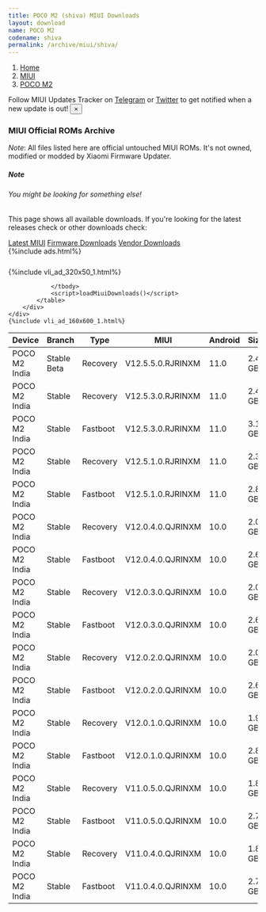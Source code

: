 ```yaml
---
title: POCO M2 (shiva) MIUI Downloads
layout: download
name: POCO M2
codename: shiva
permalink: /archive/miui/shiva/
---
```

<nav aria-label="breadcrumb">
    <ol class="breadcrumb">
        <li class="breadcrumb-item"><a href="/">Home</a></li>
        <li class="breadcrumb-item"><a href="/miui/">MIUI</a></li>
        <li class="breadcrumb-item active" aria-current="page"><a href="/miui/shiva/">POCO M2</a></li>
    </ol>
</nav>
<div class="alert alert-primary alert-dismissible fade show" role="alert">
    Follow MIUI Updates Tracker on <a href="https://t.me/MIUIUpdatesTracker" class="alert-link">Telegram</a>
     or <a href="https://twitter.com/MiFwUpdater" class="alert-link">Twitter</a> to get notified when a new update is out!
    <button type="button" class="close" data-dismiss="alert" aria-label="Close">
        <span aria-hidden="true">&times;</span>
    </button>
</div>

### MIUI Official ROMs Archive
*Note*: All files listed here are official untouched MIUI ROMs. It's not owned, modified or modded by Xiaomi Firmware Updater.
<div class="card">
  <div class="card-body">
    <h5 class="card-title">Note</h5>
    <h6 class="card-subtitle mb-2 text-muted">You might be looking for something else!</h6>
    <p class="card-text">This page shows all available downloads.
     If you're looking for the latest releases check or other downloads check:</p>
    <a href="/miui/shiva/" class="card-link">Latest MIUI</a>
    <a href="/firmware/shiva/" class="card-link">Firmware Downloads</a>
    <a href="/vendor/shiva/" class="card-link">Vendor Downloads</a>
  </div>
</div>
{%include ads.html%}
<div class="row justify-content-center">
    <div class="col-10">
        <div class="table-responsive-md" style="margin-top: 25px;">
            {%include vli_ad_320x50_1.html%}
            <table id="miui" class="display dt-responsive nowrap compact table table-striped table-hover table-sm">
                <thead class="thead-dark">
                    <tr>
                        <th data-ref="device">Device</th>
                        <th data-ref="branch">Branch</th>
                        <th data-ref="type">Type</th>
                        <th data-ref="miui">MIUI</th>
                        <th data-ref="android">Android</th>
                        <th data-ref="size">Size</th>
                        <th data-ref="size">Date</th>
                        <th data-ref="link">Link</th>
                    </tr>
                </thead>
                <tbody>
                <tr><td>POCO M2 India</td><td>Stable Beta</td><td>Recovery</td><td>V12.5.5.0.RJRINXM</td><td>11.0</td><td>2.4 GB</td><td>2022-02-26</td><td><a href="/miui/shiva/stable beta/V12.5.5.0.RJRINXM/">Download</a></td></tr>
<tr><td>POCO M2 India</td><td>Stable</td><td>Recovery</td><td>V12.5.3.0.RJRINXM</td><td>11.0</td><td>2.4 GB</td><td>2021-12-01</td><td><a href="/miui/shiva/stable/V12.5.3.0.RJRINXM/">Download</a></td></tr>
<tr><td>POCO M2 India</td><td>Stable</td><td>Fastboot</td><td>V12.5.3.0.RJRINXM</td><td>11.0</td><td>3.1 GB</td><td>2021-11-25</td><td><a href="/miui/shiva/stable/V12.5.3.0.RJRINXM/">Download</a></td></tr>
<tr><td>POCO M2 India</td><td>Stable</td><td>Recovery</td><td>V12.5.1.0.RJRINXM</td><td>11.0</td><td>2.3 GB</td><td>2021-08-19</td><td><a href="/miui/shiva/stable/V12.5.1.0.RJRINXM/">Download</a></td></tr>
<tr><td>POCO M2 India</td><td>Stable</td><td>Fastboot</td><td>V12.5.1.0.RJRINXM</td><td>11.0</td><td>2.8 GB</td><td>2021-08-08</td><td><a href="/miui/shiva/stable/V12.5.1.0.RJRINXM/">Download</a></td></tr>
<tr><td>POCO M2 India</td><td>Stable</td><td>Recovery</td><td>V12.0.4.0.QJRINXM</td><td>10.0</td><td>2.0 GB</td><td>2021-06-28</td><td><a href="/miui/shiva/stable/V12.0.4.0.QJRINXM/">Download</a></td></tr>
<tr><td>POCO M2 India</td><td>Stable</td><td>Fastboot</td><td>V12.0.4.0.QJRINXM</td><td>10.0</td><td>2.6 GB</td><td>2021-06-22</td><td><a href="/miui/shiva/stable/V12.0.4.0.QJRINXM/">Download</a></td></tr>
<tr><td>POCO M2 India</td><td>Stable</td><td>Recovery</td><td>V12.0.3.0.QJRINXM</td><td>10.0</td><td>2.0 GB</td><td>2021-04-01</td><td><a href="/miui/shiva/stable/V12.0.3.0.QJRINXM/">Download</a></td></tr>
<tr><td>POCO M2 India</td><td>Stable</td><td>Fastboot</td><td>V12.0.3.0.QJRINXM</td><td>10.0</td><td>2.6 GB</td><td>2021-03-24</td><td><a href="/miui/shiva/stable/V12.0.3.0.QJRINXM/">Download</a></td></tr>
<tr><td>POCO M2 India</td><td>Stable</td><td>Recovery</td><td>V12.0.2.0.QJRINXM</td><td>10.0</td><td>2.0 GB</td><td>2021-03-26</td><td><a href="/miui/shiva/stable/V12.0.2.0.QJRINXM/">Download</a></td></tr>
<tr><td>POCO M2 India</td><td>Stable</td><td>Fastboot</td><td>V12.0.2.0.QJRINXM</td><td>10.0</td><td>2.6 GB</td><td>2021-03-22</td><td><a href="/miui/shiva/stable/V12.0.2.0.QJRINXM/">Download</a></td></tr>
<tr><td>POCO M2 India</td><td>Stable</td><td>Recovery</td><td>V12.0.1.0.QJRINXM</td><td>10.0</td><td>1.9 GB</td><td>2020-12-30</td><td><a href="/miui/shiva/stable/V12.0.1.0.QJRINXM/">Download</a></td></tr>
<tr><td>POCO M2 India</td><td>Stable</td><td>Fastboot</td><td>V12.0.1.0.QJRINXM</td><td>10.0</td><td>2.8 GB</td><td>2020-12-24</td><td><a href="/miui/shiva/stable/V12.0.1.0.QJRINXM/">Download</a></td></tr>
<tr><td>POCO M2 India</td><td>Stable</td><td>Recovery</td><td>V11.0.5.0.QJRINXM</td><td>10.0</td><td>1.8 GB</td><td>2020-11-18</td><td><a href="/miui/shiva/stable/V11.0.5.0.QJRINXM/">Download</a></td></tr>
<tr><td>POCO M2 India</td><td>Stable</td><td>Fastboot</td><td>V11.0.5.0.QJRINXM</td><td>10.0</td><td>2.7 GB</td><td>2020-11-09</td><td><a href="/miui/shiva/stable/V11.0.5.0.QJRINXM/">Download</a></td></tr>
<tr><td>POCO M2 India</td><td>Stable</td><td>Recovery</td><td>V11.0.4.0.QJRINXM</td><td>10.0</td><td>1.8 GB</td><td>2020-09-17</td><td><a href="/miui/shiva/stable/V11.0.4.0.QJRINXM/">Download</a></td></tr>
<tr><td>POCO M2 India</td><td>Stable</td><td>Fastboot</td><td>V11.0.4.0.QJRINXM</td><td>10.0</td><td>2.7 GB</td><td>2020-09-10</td><td><a href="/miui/shiva/stable/V11.0.4.0.QJRINXM/">Download</a></td></tr>

                </tbody>
                <script>loadMiuiDownloads()</script>
            </table>
        </div>
    </div>
    {%include vli_ad_160x600_1.html%}
</div>
